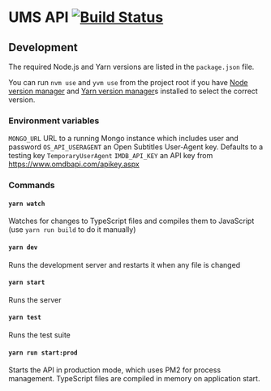# UMS API [![Build Status](https://travis-ci.org/UniversalMediaServer/api.svg?branch=master)](https://travis-ci.org/UniversalMediaServer/api)

## Development

The required Node.js and Yarn versions are listed in the `package.json` file. 

You can run `nvm use` and `yvm use` from the project root if you have [Node version manager](https://github.com/nvm-sh/nvm) and [Yarn version manager](https://yvm.js.org)s installed to select the correct version.

### Environment variables

`MONGO_URL` URL to a running Mongo instance which includes user and password
`OS_API_USERAGENT` an Open Subtitles User-Agent key. Defaults to a testing key `TemporaryUserAgent`
`IMDB_API_KEY` an API key from https://www.omdbapi.com/apikey.aspx

### Commands

#### `yarn watch`
Watches for changes to TypeScript files and compiles them to JavaScript (use `yarn run build` to do it manually)

#### `yarn dev`
Runs the development server and restarts it when any file is changed

#### `yarn start`
Runs the server

#### `yarn test`
Runs the test suite

#### `yarn run start:prod`
Starts the API in production mode, which uses PM2 for process management. TypeScript files are compiled in memory on application start.
